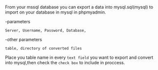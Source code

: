 From your mssql database you can export a data into mysql.sql(mysql) to import on your database in mysql in phpmyadmin.

-parameters

``
Server,
Username,
Password,
Database,
``

-other parameters

``
table,
directory of converted files
``

Place you table name in every ``text field`` you want to export and convert into mysql,then check the ``check box`` to include in proccess.
